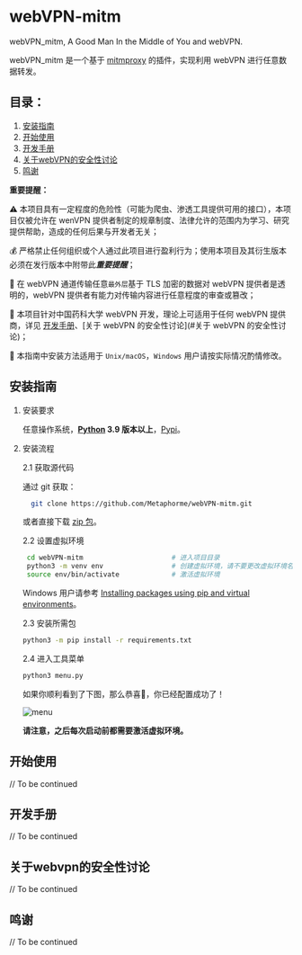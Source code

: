 # webVPN-mitm

webVPN_mitm, A Good Man In the Middle of You and webVPN.

webVPN_mitm 是一个基于 [mitmproxy](https://mitmproxy.org) 的插件，实现利用 webVPN 进行任意数据转发。

## 目录：

1. [安装指南](#安装指南)
2. [开始使用](#开始使用)
3. [开发手册](#开发手册)
4. [关于webVPN的安全性讨论](#关于webvpn的安全性讨论)
5. [鸣谢](#鸣谢)

**重要提醒：**

⚠️ 本项目具有一定程度的危险性（可能为爬虫、渗透工具提供可用的接口），本项目仅被允许在 wenVPN 提供者制定的规章制度、法律允许的范围内为学习、研究提供帮助，造成的任何后果与开发者无关；

💰 严格禁止任何组织或个人通过此项目进行盈利行为；使用本项目及其衍生版本必须在发行版本中附带此***重要提醒***；

👀 在 webVPN 通道传输任意`最外层`基于 TLS 加密的数据对 webVPN 提供者是透明的，webVPN 提供者有能力对传输内容进行任意程度的审查或篡改；

💊 本项目针对中国药科大学 webVPN 开发，理论上可适用于任何 webVPN 提供商，详见 [开发手册](#开发手册)、[关于 webVPN 的安全性讨论](#关于 webVPN 的安全性讨论)；

🐧 本指南中安装方法适用于 `Unix/macOS`，`Windows` 用户请按实际情况酌情修改。


## 安装指南

 1. 安装要求

    任意操作系统，**[Python](https://www.python.org/downloads/) 3.9 版本以上**，[Pypi](https://pypi.org/)。

2. 安装流程

   2.1 获取源代码

   通过 git 获取：

   ```bash
     git clone https://github.com/Metaphorme/webVPN-mitm.git
   ```
    
   或者直接下载 [zip 包](https://github.com/Metaphorme/webVPN-mitm/archive/refs/heads/master.zip)。
    
   2.2 设置虚拟环境

   ```bash
    cd webVPN-mitm                      # 进入项目目录
    python3 -m venv env                 # 创建虚拟环境，请不要更改虚拟环境名
    source env/bin/activate             # 激活虚拟环境
   ```
   
   Windows 用户请参考 [Installing packages using pip and virtual environments](https://packaging.python.org/en/latest/guides/installing-using-pip-and-virtual-environments)。

   2.3 安装所需包

   ```bash
   python3 -m pip install -r requirements.txt
   ```
   
   2.4 进入工具菜单
   
   ```bash
   python3 menu.py
   ```
   
   如果你顺利看到了下图，那么恭喜🎉，你已经配置成功了！

   ![menu](https://metaphorme.github.io/webVPN-mitm/img/menu.png)
   
   **请注意，之后每次启动前都需要激活虚拟环境。**


## 开始使用
// To be continued


## 开发手册
// To be continued


## 关于webvpn的安全性讨论
// To be continued


## 鸣谢
// To be continued

